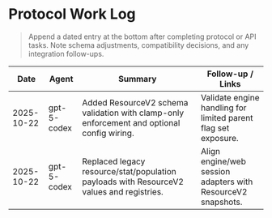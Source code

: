 # Protocol Work Log

> Append a dated entry at the bottom after completing protocol or API tasks. Note schema adjustments, compatibility decisions, and any integration follow-ups.

| Date       | Agent       | Summary                                                                                    | Follow-up / Links                                              |
| ---------- | ----------- | ------------------------------------------------------------------------------------------ | -------------------------------------------------------------- |
| 2025-10-22 | gpt-5-codex | Added ResourceV2 schema validation with clamp-only enforcement and optional config wiring. | Validate engine handling for limited parent flag set exposure. |
| 2025-10-22 | gpt-5-codex | Replaced legacy resource/stat/population payloads with ResourceV2 values and registries.   | Align engine/web session adapters with ResourceV2 snapshots.   |
